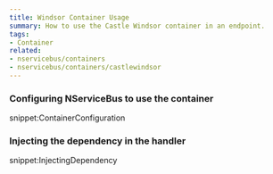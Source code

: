 ```yaml
---
title: Windsor Container Usage
summary: How to use the Castle Windsor container in an endpoint.
tags:
- Container
related:
- nservicebus/containers
- nservicebus/containers/castlewindsor
---
```


### Configuring NServiceBus to use the container 

snippet:ContainerConfiguration

### Injecting the dependency in the handler

snippet:InjectingDependency
   
